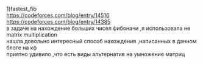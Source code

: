 1)fastest_fib </br>
https://codeforces.com/blog/entry/14516 </br>
https://codeforces.com/blog/entry/14385 </br>
в задаче на нахождение больших чисел фибоначи ,я использовала не matrix multiplication </br>
нашла довольно интересный способ нахождения ,написанных в данном блоге на кф </br>
приятно удивилo ,что есть виды альтернатив  на умножение матриц
